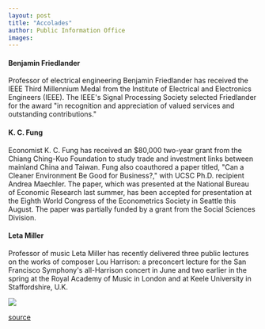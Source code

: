 ```yaml
---
layout: post
title: "Accolades"
author: Public Information Office
images:
---
```


#### Benjamin Friedlander

Professor of electrical engineering Benjamin Friedlander has received the IEEE Third Millennium Medal from the Institute of Electrical and Electronics Engineers (IEEE). The IEEE's Signal Processing Society selected Friedlander for the award "in recognition and appreciation of valued services and outstanding contributions."

#### **K. C. Fung**

Economist K. C. Fung has received an $80,000 two-year grant from the Chiang Ching-Kuo Foundation to study trade and investment links between mainland China and Taiwan. Fung also coauthored a paper titled, "Can a Cleaner Environment Be Good for Business?," with UCSC Ph.D. recipient Andrea Maechler. The paper, which was presented at the National Bureau of Economic Research last summer, has been accepted for presentation at the Eighth World Congress of the Econometrics Society in Seattle this August. The paper was partially funded by a grant from the Social Sciences Division.

#### Leta Miller

Professor of music Leta Miller has recently delivered three public lectures on the works of composer Lou Harrison: a preconcert lecture for the San Francisco Symphony's all-Harrison concert in June and two earlier in the spring at the Royal Academy of Music in London and at Keele University in Staffordshire, U.K.

  
![ ][1]

[1]: ../../images/trans.gif

[source](http://www1.ucsc.edu/currents/00-01/07-03/accolades.html "Permalink to accolades")
